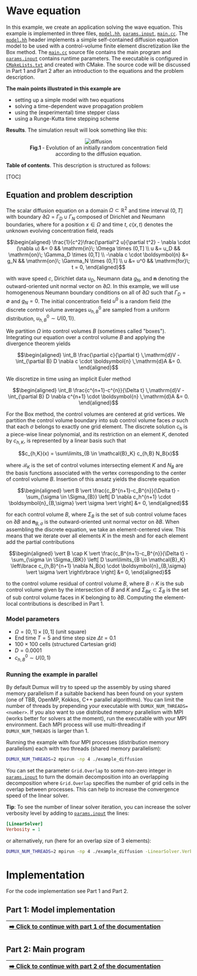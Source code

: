 <!-- Important: This file has been automatically generated by generate_example_docs.py. Do not edit this file directly! -->

# Wave equation

In this example, we create an application solving the wave equation.
This example is implemented in three files, [`model.hh`](model.hh), [`params.input`](params.input), [`main.cc`](main.cc).
The [`model.hh`](model.hh) header implements a simple self-contained diffusion equation model
to be used with a control-volume finite element discretization like the Box method.
The [`main.cc`](main.cc) source file contains the main program and [`params.input`](params.input) contains
runtime parameters. The executable is configured in [`CMakeLists.txt`](CMakeLists.txt) and created with CMake.
The source code will be discussed in Part 1 and Part 2 after an introduction to the equations and the problem description.

__The main points illustrated in this example are__

* setting up a simple model with two equations
* solving a time-dependent wave propagation problem
* using the (experimental) time stepper class
* using a Runge-Kutta time stepping scheme

__Results__. The simulation result will look something like this:

<figure>
    <center>
        <img src="img/diffusion.gif" alt="diffusion"/>
        <figcaption> <b> Fig.1 </b> - Evolution of an initially random concentration field according to the diffusion equation.</figcaption>
    </center>
</figure>

__Table of contents__. This description is structured as follows:

[TOC]

## Equation and problem description

The scalar diffusion equation on a domain $\Omega \subset \mathbb{R}^2$ and time interval $(0,T]$
with boundary $\partial\Omega = \Gamma_D \cup \Gamma_N$ composed of Dirichlet and Neumann boundaries,
where for a position $x \in \Omega$ and time $t$, $c(x,t)$ denotes the unknown evolving concentration field, reads

```math
\begin{aligned}
\frac{1}{c^2}\frac{\partial^2 u}{\partial t^2} - \nabla \cdot (\nabla u) &= 0    && \mathrm{in}\; \Omega \times (0,T] \\
                                                        u &= u_D  && \mathrm{on}\; \Gamma_D \times (0,T] \\
                           -\nabla c \cdot \boldsymbol{n} &= g_N  && \mathrm{on}\; \Gamma_N \times (0,T] \\
                                                        u &= u^0  && \mathrm{for}\; t = 0,
\end{aligned}
```

with wave speed $c$, Dirichlet data $u_D$, Neumann data $g_N$,
and $\boldsymbol{n}$ denoting the outward-oriented unit normal vector on $\partial\Omega$.
In this example, we will use homogenenous Neumann boundary conditions
on all of $\partial\Omega$ such that $\Gamma_D = \emptyset$ and $g_N = 0$.
The initial concentration field $u^0$ is a random field (the discrete control volume
averages $u^0_{h,B}$ are sampled from a uniform distribution, $u^0_{h,B} \sim U(0,1)$).

We partition $\Omega$ into control volumes $B$ (sometimes called "boxes").
Integrating our equation over a control volume $B$ and applying the divergence theorem yields

```math
\begin{aligned}
\int_B \frac{\partial c}{\partial t} \,\mathrm{d}V - \int_{\partial B} D \nabla c \cdot \boldsymbol{n} \,\mathrm{d}A &= 0.
\end{aligned}
```

We discretize in time using an implicit Euler method

```math
\begin{aligned}
\int_B \frac{c^{n+1}-c^{n}}{\Delta t} \,\mathrm{d}V - \int_{\partial B} D \nabla c^{n+1} \cdot \boldsymbol{n} \,\mathrm{d}A &= 0.
\end{aligned}
```

For the Box method, the control volumes are centered at grid vertices. We partition the control volume boundary
into sub control volume faces $\sigma$ such that each $\sigma$ belongs to exactly one grid element. The discrete solution
$c_{h}$ is a piece-wise linear polynomial, and its restriction on an element $K$, denoted by $c_{h,K}$,
is represented by a linear basis such that

```math
c_{h,K}(x) = \sum\limits_{B \in \mathcal{B}_K} c_{h,B} N_B(x)
```

where $\mathcal{B}_K$ is the set of control volumes intersecting element $K$ and $N_B$ are the basis functions associated
with the vertex corresponding to the center of control volume $B$. Insertion of this ansatz yields the discrete equation

```math
\begin{aligned}
\vert B \vert \frac{c_B^{n+1}-c_B^{n}}{\Delta t} - \sum_{\sigma \in \Sigma_{B}} \left[ D \nabla c_h^{n+1} \cdot \boldsymbol{n}_{B,\sigma} \vert \sigma \vert \right] &= 0,
\end{aligned}
```

for each control volume $B$, where $\Sigma_{B}$ is the set of sub control volume faces on $\partial B$ and $\boldsymbol{n}_{B,\sigma}$ is the outward-oriented
unit normal vector on $\partial B$. When assembling the discrete equation, we take an element-centered view. This means that we iterate
over all elements $K$ in the mesh and for each element add the partial contributions

```math
\begin{aligned}
\vert B \cap K \vert \frac{c_B^{n+1}-c_B^{n}}{\Delta t} - \sum_{\sigma \in \Sigma_{BK}} \left[ D \sum\limits_{B \in \mathcal{B}_K} \left\lbrace c_{h,B}^{n+1} \nabla N_B(x) \cdot \boldsymbol{n}_{B,\sigma} \vert \sigma \vert \right\rbrace \right] &= 0,
\end{aligned}
```

to the control volume residual of control volume $B$, where $B \cap K$ is the sub control volume given by the intersection of $B$ and $K$
and $\Sigma_{BK} \subset \Sigma_{B}$ is the set of sub control volume faces in $K$ belonging to $\partial B$.
Computing the element-local contributions is described in Part 1.

### Model parameters

* $\Omega = [0,1]\times[0,1]$ (unit square)
* End time $T = 5$ and time step size $\Delta t = 0.1$
* $100 \times 100$ cells (structured Cartesian grid)
* $D = 0.0001$
* $c^0_{h,B} \sim U(0,1)$

### Running the example in parallel

By default Dumux will try to speed up the assembly by using shared memory parallelism if a suitable
backend has been found on your system (one of TBB, OpenMP, Kokkos, C++ parallel algorithms).
You can limit the number of threads by prepending your executable with `DUMUX_NUM_THREADS=<number>`.
If you also want to use distributed memory parallelism with MPI (works better for solvers at the moment),
run the executable with your MPI environment. Each MPI process will use multi-threading if
`DUMUX_NUM_THREADS` is larger than $1$.

Running the example with four MPI processes (distribution memory parallelism)
each with two threads (shared memory parallelism):

```sh
DUMUX_NUM_THREADS=2 mpirun -np 4 ./example_diffusion
```

You can set the parameter `Grid.Overlap` to some non-zero integer in [`params.input`](params.input)
to turn the domain decomposition into an overlapping decomposition where
`Grid.Overlap` specifies the number of grid cells in the overlap between processes.
This can help to increase the convergence speed of the linear solver.

__Tip__: To see the number of linear solver iteration, you can increase the solver verbosity level
by adding to [`params.input`](params.input) the lines:

```ini
[LinearSolver]
Verbosity = 1
```

or alternatively, run (here for an overlap size of $3$ elements):

```sh
DUMUX_NUM_THREADS=2 mpirun -np 4 ./example_diffusion -LinearSolver.Verbosity 1 -Grid.Overlap 3
```

# Implementation

For the code implementation see Part 1 and Part 2.

## Part 1: Model implementation

| [:arrow_right: Click to continue with part 1 of the documentation](doc/model.md) |
|---:|


## Part 2: Main program

| [:arrow_right: Click to continue with part 2 of the documentation](doc/main.md) |
|---:|
